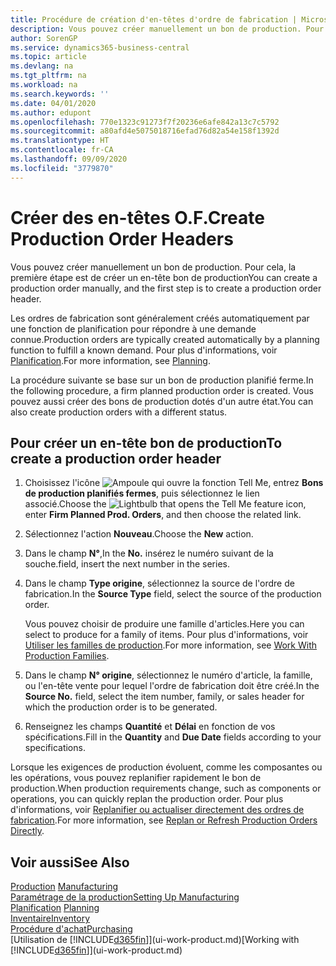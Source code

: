 ```yaml
---
title: Procédure de création d'en-têtes d'ordre de fabrication | Microsoft Docs
description: Vous pouvez créer manuellement un bon de production. Pour cela, la première étape est de créer un en-tête bon de production
author: SorenGP
ms.service: dynamics365-business-central
ms.topic: article
ms.devlang: na
ms.tgt_pltfrm: na
ms.workload: na
ms.search.keywords: ''
ms.date: 04/01/2020
ms.author: edupont
ms.openlocfilehash: 770e1323c91273f7f20236e6afe842a13c7c5792
ms.sourcegitcommit: a80afd4e5075018716efad76d82a54e158f1392d
ms.translationtype: HT
ms.contentlocale: fr-CA
ms.lasthandoff: 09/09/2020
ms.locfileid: "3779870"
---
```

# <a name="create-production-order-headers"></a><span data-ttu-id="27a79-103">Créer des en-têtes O.F.</span><span class="sxs-lookup"><span data-stu-id="27a79-103">Create Production Order Headers</span></span>
<span data-ttu-id="27a79-104">Vous pouvez créer manuellement un bon de production. Pour cela, la première étape est de créer un en-tête bon de production</span><span class="sxs-lookup"><span data-stu-id="27a79-104">You can create a production order manually, and the first step is to create a production order header.</span></span>

<span data-ttu-id="27a79-105">Les ordres de fabrication sont généralement créés automatiquement par une fonction de planification pour répondre à une demande connue.</span><span class="sxs-lookup"><span data-stu-id="27a79-105">Production orders are typically created automatically by a planning function to fulfill a known demand.</span></span> <span data-ttu-id="27a79-106">Pour plus d'informations, voir [Planification](production-planning.md).</span><span class="sxs-lookup"><span data-stu-id="27a79-106">For more information, see [Planning](production-planning.md).</span></span>   

<span data-ttu-id="27a79-107">La procédure suivante se base sur un bon de production planifié ferme.</span><span class="sxs-lookup"><span data-stu-id="27a79-107">In the following procedure, a firm planned production order is created.</span></span> <span data-ttu-id="27a79-108">Vous pouvez aussi créer des bons de production dotés d'un autre état.</span><span class="sxs-lookup"><span data-stu-id="27a79-108">You can also create production orders with a different status.</span></span>  

## <a name="to-create-a-production-order-header"></a><span data-ttu-id="27a79-109">Pour créer un en-tête bon de production</span><span class="sxs-lookup"><span data-stu-id="27a79-109">To create a production order header</span></span>  
1.  <span data-ttu-id="27a79-110">Choisissez l'icône ![Ampoule qui ouvre la fonction Tell Me](media/ui-search/search_small.png "Dites-moi ce que vous voulez faire"), entrez **Bons de production planifiés fermes**, puis sélectionnez le lien associé.</span><span class="sxs-lookup"><span data-stu-id="27a79-110">Choose the ![Lightbulb that opens the Tell Me feature](media/ui-search/search_small.png "Tell me what you want to do") icon, enter **Firm Planned Prod. Orders**, and then choose the related link.</span></span>  
2.  <span data-ttu-id="27a79-111">Sélectionnez l'action **Nouveau**.</span><span class="sxs-lookup"><span data-stu-id="27a79-111">Choose the **New** action.</span></span>  
3.  <span data-ttu-id="27a79-112">Dans le champ **N°**,</span><span class="sxs-lookup"><span data-stu-id="27a79-112">In the **No.**</span></span> <span data-ttu-id="27a79-113">insérez le numéro suivant de la souche.</span><span class="sxs-lookup"><span data-stu-id="27a79-113">field, insert the next number in the series.</span></span>  
4.  <span data-ttu-id="27a79-114">Dans le champ **Type origine**, sélectionnez la source de l'ordre de fabrication.</span><span class="sxs-lookup"><span data-stu-id="27a79-114">In the **Source Type** field, select the source of the production order.</span></span>

    <span data-ttu-id="27a79-115">Vous pouvez choisir de produire une famille d'articles.</span><span class="sxs-lookup"><span data-stu-id="27a79-115">Here you can select to produce for a family of items.</span></span> <span data-ttu-id="27a79-116">Pour plus d'informations, voir [Utiliser les familles de production](production-how-work-family.md).</span><span class="sxs-lookup"><span data-stu-id="27a79-116">For more information, see [Work With Production Families](production-how-work-family.md).</span></span>
5.  <span data-ttu-id="27a79-117">Dans le champ **N° origine**, sélectionnez le numéro d'article, la famille, ou l'en-tête vente pour lequel l'ordre de fabrication doit être créé.</span><span class="sxs-lookup"><span data-stu-id="27a79-117">In the **Source No.** field, select the item number, family, or sales header for which the production order is to be generated.</span></span>  
6.  <span data-ttu-id="27a79-118">Renseignez les champs **Quantité** et **Délai** en fonction de vos spécifications.</span><span class="sxs-lookup"><span data-stu-id="27a79-118">Fill in the **Quantity** and **Due Date** fields according to your specifications.</span></span>  

<span data-ttu-id="27a79-119">Lorsque les exigences de production évoluent, comme les composantes ou les opérations, vous pouvez replanifier rapidement le bon de production.</span><span class="sxs-lookup"><span data-stu-id="27a79-119">When production requirements change, such as components or operations, you can quickly replan the production order.</span></span> <span data-ttu-id="27a79-120">Pour plus d'informations, voir [Replanifier ou actualiser directement des ordres de fabrication](production-how-to-replan-refresh-production-orders.md).</span><span class="sxs-lookup"><span data-stu-id="27a79-120">For more information, see [Replan or Refresh Production Orders Directly](production-how-to-replan-refresh-production-orders.md).</span></span> 

## <a name="see-also"></a><span data-ttu-id="27a79-121">Voir aussi</span><span class="sxs-lookup"><span data-stu-id="27a79-121">See Also</span></span>  
<span data-ttu-id="27a79-122">[Production](production-manage-manufacturing.md)  </span><span class="sxs-lookup"><span data-stu-id="27a79-122">[Manufacturing](production-manage-manufacturing.md)  </span></span>  
[<span data-ttu-id="27a79-123">Paramétrage de la production</span><span class="sxs-lookup"><span data-stu-id="27a79-123">Setting Up Manufacturing</span></span>](production-configure-production-processes.md)  
<span data-ttu-id="27a79-124">[Planification](production-planning.md)    </span><span class="sxs-lookup"><span data-stu-id="27a79-124">[Planning](production-planning.md)    </span></span>  
[<span data-ttu-id="27a79-125">Inventaire</span><span class="sxs-lookup"><span data-stu-id="27a79-125">Inventory</span></span>](inventory-manage-inventory.md)  
[<span data-ttu-id="27a79-126">Procédure d'achat</span><span class="sxs-lookup"><span data-stu-id="27a79-126">Purchasing</span></span>](purchasing-manage-purchasing.md)  
<span data-ttu-id="27a79-127">[Utilisation de [!INCLUDE[d365fin](includes/d365fin_md.md)]](ui-work-product.md)</span><span class="sxs-lookup"><span data-stu-id="27a79-127">[Working with [!INCLUDE[d365fin](includes/d365fin_md.md)]](ui-work-product.md)</span></span>
